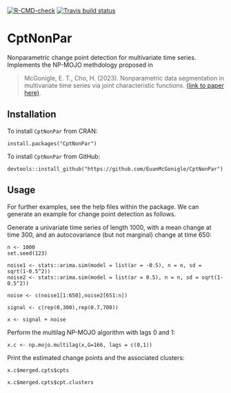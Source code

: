 <!-- badges: start -->
[![R-CMD-check](https://github.com/EuanMcGonigle/CptNonPar/actions/workflows/R-CMD-check.yaml/badge.svg)](https://github.com/EuanMcGonigle/CptNonPar/actions/workflows/R-CMD-check.yaml)
[![Travis build status](https://travis-ci.com/EuanMcGonigle/CptNonPar.svg?branch=main)](https://travis-ci.com/EuanMcGonigle/CptNonPar)
<!-- badges: end -->
# CptNonPar
Nonparametric change point detection for multivariate time series. Implements the NP-MOJO methdology proposed in

> McGonigle, E. T., Cho, H. (2023). Nonparametric data segmentation in multivariate time series via joint characteristic functions. 
> [(link to paper here)](https://arxiv.org/abs/2305.07581).

## Installation

To install `CptNonPar` from CRAN:

```
install.packages("CptNonPar")
```


To install `CptNonPar` from GitHub:

```
devtools::install_github("https://github.com/EuanMcGonigle/CptNonPar")
```

## Usage

For further examples, see the help files within the package. We can generate an example for change point detection as follows.

Generate a univariate time series of length 1000, with a mean change at time 300, and an autocovariance (but not marginal) change at time 650:

```
n <- 1000
set.seed(123)

noise1 <- stats::arima.sim(model = list(ar = -0.5), n = n, sd = sqrt(1-0.5^2))
noise2 <- stats::arima.sim(model = list(ar = 0.5), n = n, sd = sqrt(1-0.5^2))

noise <- c(noise1[1:650],noise2[651:n])

signal <- c(rep(0,300),rep(0.7,700))

x <- signal + noise

```
Perform the multilag NP-MOJO algorithm with lags 0 and 1:

```
x.c <- np.mojo.multilag(x,G=166, lags = c(0,1))
```

Print the estimated change points and the associated clusters:

```
x.c$merged.cpts$cpts

x.c$merged.cpts$cpt.clusters
```


